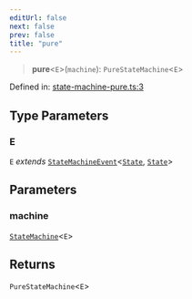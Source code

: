 ```yaml
---
editUrl: false
next: false
prev: false
title: "pure"
---
```


> **pure**\<`E`\>(`machine`): `PureStateMachine`\<`E`\>

Defined in: [state-machine-pure.ts:3](https://github.com/WinstonFassett/matchina/blob/2d22b2187dda803854f54b63fe09d04bd833387d/src/state-machine-pure.ts#L3)

## Type Parameters

### E

`E` *extends* [`StateMachineEvent`](/docs/src/content/docs/reference/interfaces/statemachineevent/)\<[`State`](/docs/src/content/docs/reference/interfaces/state/), [`State`](/docs/src/content/docs/reference/interfaces/state/)\>

## Parameters

### machine

[`StateMachine`](/docs/src/content/docs/reference/interfaces/statemachine/)\<`E`\>

## Returns

`PureStateMachine`\<`E`\>
